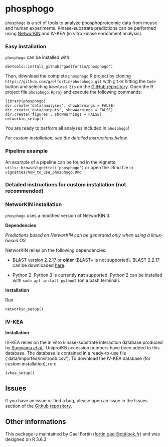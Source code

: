 # __phosphogo__
`phosphogo` is a set of tools to analyze phosphoproteomic data from
mouse and human experiments. Kinase-substrate predictions can
be performed using [NetworKIN](http://kinomexplorer.info) and 
IV-KEA (in vitro kinase enrichment analysis).

### __Easy installation__
`phosphogo` can be installed with:

```
devtools::install_github('gaelfortin/phosphogo')
```

Then, download the complete `phosphogo` R project 
by cloning `https://github.com/gaelfortin/phosphogo.git` with git
or hitting the `Code` button and selecting `Download Zip` on the 
[GitHub repository](https://github.com/gaelfortin/phosphogo). Open the 
R project file `phosphogo.Rproj` and execute the following commands:

```
library(phosphogo)
dir.create('data/analyses', showWarnings = FALSE) 
dir.create('data/outputs', showWarnings = FALSE)
dir.create('figures', showWarnings = FALSE)
networkin_setup()
```

You are ready to perform all analyses included in `phosphogo`!

_For custom installation, see the detailed instructions below._




### __Pipeline example__

An example of a pipeline can be found in the vignette 
`utils::browseVignettes('phosphogo')` or open the .Rmd file in 
`vignettes/how_to_use_phosphogo.Rmd`



### __Detailed instructions for custom installation (not recommended)__
### NetworKIN installation
`phosphogo` uses a modified version of NetworKIN 3.

__Dependencies__


_Predictions based on NetworKIN can be generated only when using a linux-based
OS._


NetworKIN relies on the following dependencies:

- BLAST version 2.2.17 or __older__ (BLAST+ is not supported). BLAST 2.2.17 can
be downloaded [here](https://ftp.ncbi.nih.gov/blast/executables/legacy.NOTSUPPORTED/2.2.17/).

- Python 2. Python 3 is currently __not__ supported. 
Python 2 can be installed with `sudo apt install python2` (on a bash terminal).


__Installation__

Run
```
networkin_setup()
```



### IV-KEA
__Installation__


IV-KEA relies on the in vitro kinase-substrate interaction database produced
by [Sugiyama _et al._](https://www.nature.com/articles/s41598-019-46385-4).
UniprotKB accession numbers have been added to this database. The database 
is contained in a ready-to-use file (`data/imported/invitrodb.csv').
To download the IV-KEA database (for custom installation), run:
```
ivkea_setup()
```

## Issues
If you have an issue or find a bug, please open an issue
in the Issues section of the [Github repository](https://github.com/gaelfortin/phosphogo/issues).


## Other informations
This package is maintained by Gael Fortin (fortin.gael@outlook.fr) and was designed
on R 3.6.3

